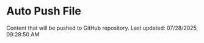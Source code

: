 # Auto Push File

Content that will be pushed to GitHub repository.
Last updated: 07/28/2025, 09:28:50 AM
